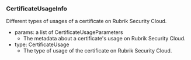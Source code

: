 ### CertificateUsageInfo
Different types of usages of a certificate on Rubrik Security Cloud.

- params: a list of CertificateUsageParameters
  - The metadata about a certificate's usage on Rubrik Security Cloud.
- type: CertificateUsage
  - The type of usage of the certificate on Rubrik Security Cloud.
